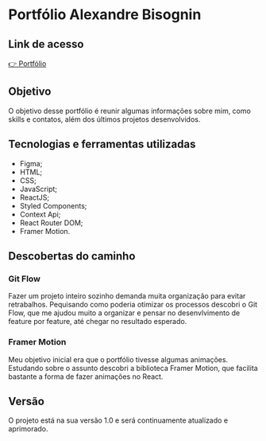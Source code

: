 # Portfólio Alexandre Bisognin

## Link de acesso
[👉 Portfólio](https://alexandre-fb-portfolio-alexandre-fb.vercel.app/)

## Objetivo

O objetivo desse portfólio é reunir algumas informações sobre mim, como skills e contatos, além dos últimos projetos desenvolvidos. 

## Tecnologias e ferramentas utilizadas

- Figma;
- HTML;
- CSS;
- JavaScript;
- ReactJS;
- Styled Components;
- Context Api;
- React Router DOM;
- Framer Motion.

## Descobertas do caminho
### Git Flow
Fazer um projeto inteiro sozinho demanda muita organização para evitar retrabalhos. Pequisando como poderia otimizar os processos descobri o Git Flow, que me ajudou muito a organizar e pensar no desenvlvimento de feature por feature, até chegar no resultado esperado.

### Framer Motion
Meu objetivo inicial era que o portfólio tivesse algumas animações. Estudando sobre o assunto descobri a biblioteca Framer Motion, que facilita bastante a forma de fazer animações no React.

## Versão
O projeto está na sua versão 1.0 e será continuamente atualizado e aprimorado. 
